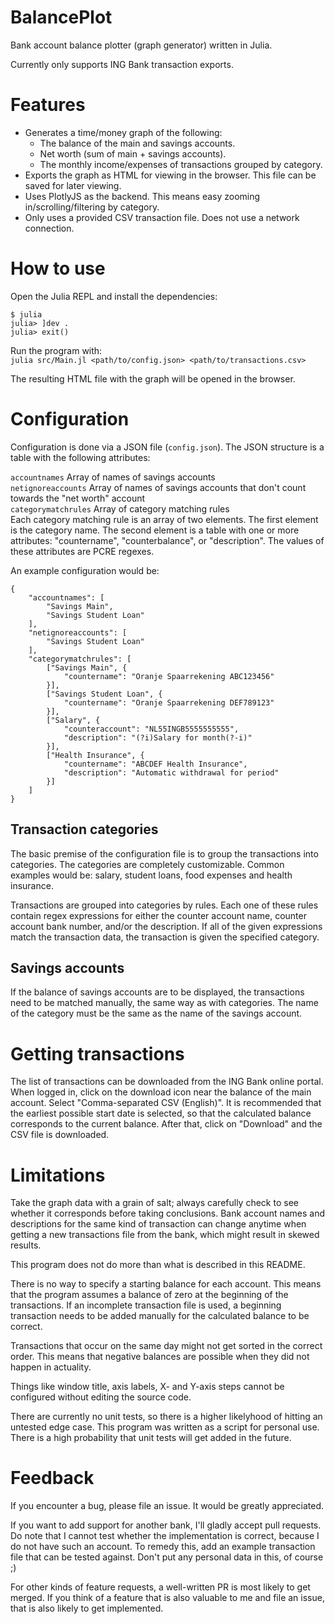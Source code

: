 # BalancePlot

Bank account balance plotter (graph generator) written in Julia.

Currently only supports ING Bank transaction exports.

# Features

- Generates a time/money graph of the following:
  - The balance of the main and savings accounts.
  - Net worth (sum of main + savings accounts).
  - The monthly income/expenses of transactions grouped by category.
- Exports the graph as HTML for viewing in the browser. This file can be saved
  for later viewing.
- Uses PlotlyJS as the backend. This means easy zooming in/scrolling/filtering
  by category.
- Only uses a provided CSV transaction file. Does not use a network connection.

# How to use

Open the Julia REPL and install the dependencies:
```
$ julia
julia> ]dev .
julia> exit()
```

Run the program with:  
`julia src/Main.jl <path/to/config.json>
<path/to/transactions.csv>`

The resulting HTML file with the graph will be opened in the browser.

# Configuration

Configuration is done via a JSON file (`config.json`). The JSON structure is a
table with the following attributes:

`accountnames` Array of names of savings accounts  
`netignoreaccounts` Array of names of savings accounts that don't count towards
                    the "net worth" account  
`categorymatchrules` Array of category matching rules  
Each category matching rule is an array of two elements. The first element is
the category name. The second element is a table with one or more attributes:
"countername", "counterbalance", or "description". The values of these
attributes are PCRE regexes.

An example configuration would be:
```
{
    "accountnames": [
        "Savings Main",
        "Savings Student Loan"
    ],
    "netignoreaccounts": [
        "Savings Student Loan"
    ],
    "categorymatchrules": [
        ["Savings Main", {
            "countername": "Oranje Spaarrekening ABC123456"
        }],
        ["Savings Student Loan", {
            "countername": "Oranje Spaarrekening DEF789123"
        }],
        ["Salary", {
            "counteraccount": "NL55INGB5555555555",
            "description": "(?i)Salary for month(?-i)"
        }],
        ["Health Insurance", {
            "countername": "ABCDEF Health Insurance",
            "description": "Automatic withdrawal for period"
        }]
    ]
}
```

## Transaction categories

The basic premise of the configuration file is to group the transactions into
categories. The categories are completely customizable.
Common examples would be: salary, student loans, food expenses and health
insurance.

Transactions are grouped into categories by rules. Each one of these rules
contain regex expressions for either the counter account name, counter account
bank number, and/or the description. If all of the given expressions match the
transaction data, the transaction is given the specified category.

## Savings accounts

If the balance of savings accounts are to be displayed, the transactions need
to be matched manually, the same way as with categories. The name of the
category must be the same as the name of the savings account.

# Getting transactions

The list of transactions can be downloaded from the ING Bank online portal.
When logged in, click on the download icon near the balance of the main
account. Select "Comma-separated CSV (English)". It is recommended that
the earliest possible start date is selected, so that the calculated balance
corresponds to the current balance. After that, click on "Download" and
the CSV file is downloaded.

# Limitations

Take the graph data with a grain of salt; always carefully check to see whether
it corresponds before taking conclusions. Bank account names and descriptions
for the same kind of transaction can change anytime when getting a new
transactions file from the bank, which might result in skewed results.

This program does not do more than what is described in this README.

There is no way to specify a starting balance for each account. This means that
the program assumes a balance of zero at the beginning of the transactions. If
an incomplete transaction file is used, a beginning transaction needs to be
added manually for the calculated balance to be correct.

Transactions that occur on the same day might not get sorted in the correct
order. This means that negative balances are possible when they did not happen
in actuality.

Things like window title, axis labels, X- and Y-axis steps cannot be configured
without editing the source code.

There are currently no unit tests, so there is a higher likelyhood of hitting
an untested edge case. This program was written as a script for personal use.
There is a high probability that unit tests will get added in the future.

# Feedback

If you encounter a bug, please file an issue. It would be greatly appreciated.

If you want to add support for another bank, I'll gladly accept pull requests.
Do note that I cannot test whether the implementation is correct, because I do
not have such an account. To remedy this, add an example transaction file that
can be tested against.
Don't put any personal data in this, of course ;)

For other kinds of feature requests, a well-written PR is most likely to
get merged. If you think of a feature that is also valuable to me and file an
issue, that is also likely to get implemented.
